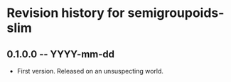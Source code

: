 # Revision history for semigroupoids-slim

## 0.1.0.0 -- YYYY-mm-dd

* First version. Released on an unsuspecting world.
